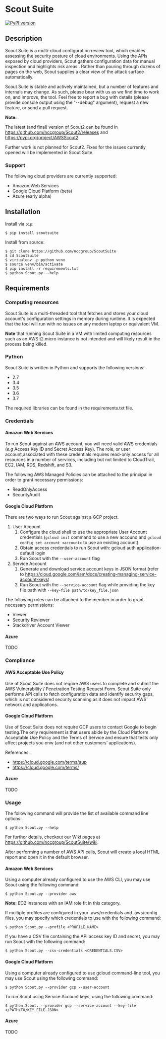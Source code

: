 # Scout Suite

<!--- ![image](https://travis-ci.org/nccgroup/Scout2.svg?branch=master) -->
<!--- ![image](https://coveralls.io/repos/github/nccgroup/Scout2/badge.svg?branch=master) -->
[![PyPI version](https://badge.fury.io/py/ScoutSuite.svg)](https://badge.fury.io/py/ScoutSuite)

## Description

Scout Suite is a multi-cloud configuration review tool, which enables assessing the security posture of cloud
environments. Using the APIs exposed by cloud providers, Scout gathers configuration data for manual inspection and 
highlights risk areas . Rather than pouring through dozens of pages on the web, Scout supplies a clear view of the 
attack surface automatically.

Scout Suite is stable and actively maintained, but a number of features and internals may change. As such, please bear 
with us as we find time to work on, and improve, the tool. Feel free to report a bug with details (please provide 
console output using the "--debug" argument), request a new feature, or send a pull request.

**Note:**

The latest (and final) version of Scout2 can be found in <https://github.com/nccgroup/Scout2/releases> and
<https://pypi.org/project/AWSScout2>.

Further work is not planned for Scout2. Fixes for the issues currently opened will be implemented in Scout Suite.

### Support

The following cloud providers are currently supported:

-   Amazon Web Services
-   Google Cloud Platform (beta)
-   Azure (early alpha)

## Installation

Install via `pip`:

    $ pip install scoutsuite

Install from source:

    $ git clone https://github.com/nccgroup/ScoutSuite
    $ cd ScoutSuite
    $ virtualenv -p python venv
    $ source venv/bin/activate
    $ pip install -r requirements.txt
    $ python Scout.py --help

## Requirements

### Computing resources

Scout Suite is a multi-threaded tool that fetches and stores your cloud account's configuration settings in memory 
during runtime. It is expected that the tool will run with no issues on any modern laptop or equivalent VM.

**Note** that running Scout Suite in a VM with limited computing resources such as an AWS t2.micro instance is not 
intended and will likely result in the process being killed.

### Python

Scout Suite is written in Python and supports the following versions:

-   2.7
-   3.4
-   3.5
-   3.6
-   3.7

The required libraries can be found in the requirements.txt file.

### Credentials

#### Amazon Web Services

To run Scout against an AWS account, you will need valid AWS credentials (*e.g* Access Key ID and Secret Access Key).
The role, or user account,associated with these credentials requires read-only access for all resources in a number of 
services, including but not limited to CloudTrail, EC2, IAM, RDS, Redshift, and S3.

The following AWS Managed Policies can be attached to the principal in order to grant necessary permissions:

-   ReadOnlyAccess
-   SecurityAudit

#### Google Cloud Platform

There are two ways to run Scout against a GCP project.

1.  User Account
    1.  Configure the cloud shell to use the appropriate User Account credentials (`gcloud init` command to use a new accound and `gcloud config set account <account>` to use an existing account)
    2.  Obtain access credentials to run Scout with: gcloud auth application-default login
    3.  Run Scout with the `--user-account` flag
2.  Service Account
    1.  Generate and download service account keys in JSON format (refer to <https://cloud.google.com/iam/docs/creating-managing-service-account-keys>)
    2.  Run Scout with the `--service-account` flag while providing the key file path with `--key-file path/to/key_file.json`

The following roles can be attached to the member in order to grant necessary permissions:

- Viewer
- Security Reviewer
- Stackdriver Account Viewer

#### Azure

TODO

### Compliance

#### AWS Acceptable Use Policy

Use of Scout Suite does not require AWS users to complete and submit the AWS Vulnerability / Penetration Testing 
Request Form. Scout Suite only performs API calls to fetch configuration data and identify security gaps, which is not 
considered security scanning as it does not impact AWS' network and applications.

#### Google Cloud Platform

Use of Scout Suite does not require GCP users to contact Google to begin testing.The only requirement is that users 
abide by the Cloud Platform Acceptable Use Policy and the Terms of Service and ensure that tests only affect projects 
you onw (and not other customers’ applications).

References:
- https://cloud.google.com/terms/aup
- https://cloud.google.com/terms/

#### Azure

TODO

### Usage

The following command will provide the list of available command line options:

    $ python Scout.py --help

For further details, checkout our Wiki pages at <https://github.com/nccgroup/ScoutSuite/wiki>.

After performing a number of AWS API calls, Scout will create a local HTML report and open it in the default browser.

#### Amazon Web Services

Using a computer already configured to use the AWS CLI, you may use Scout using the following command:

    $ python Scout.py --provider aws

**Note:** EC2 instances with an IAM role fit in this category.

If multiple profiles are configured in your .aws/credentials and .aws/config files, you may specify which credentials 
to use with the following command:

    $ python Scout.py --profile <PROFILE_NAME>

If you have a CSV file containing the API access key ID and secret, you may run Scout with the following command:

    $ python Scout.py --csv-credentials <CREDENTIALS.CSV>

#### Google Cloud Platform

Using a computer already configured to use gcloud command-line tool, you may use Scout using the following command:

    $ python Scout.py --provider gcp --user-account
    
To run Scout using Service Account keys, using the following command:

    $ python Scout. --provider gcp --service-account --key-file </PATH/TO/KEY_FILE.JSON>

#### Azure

TODO